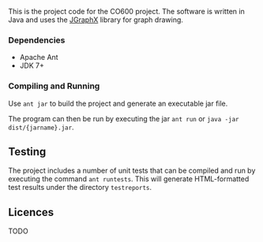 This is the project code for the CO600 project. The software is written in Java
and uses the [JGraphX](https://github.com/jgraph/jgraphx) library for graph
drawing.

### Dependencies
- Apache Ant
- JDK 7+

### Compiling and Running
Use `ant jar` to build the project and generate an executable jar file.

The program can then be run by executing the jar `ant run` or
`java -jar dist/{jarname}.jar`.

## Testing
The project includes a number of unit tests that can be compiled and run by
executing the command `ant runtests`. This will generate HTML-formatted test
results under the directory `testreports`.

## Licences
TODO

